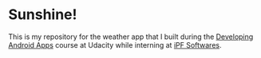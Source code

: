 # Sunshine!

This is my repository for the weather app that I built during the [Developing Android Apps](https://www.udacity.com/course/new-android-fundamentals--ud851) course at Udacity while interning at [iPF Softwares](http://ipfsoftwares.com/).
